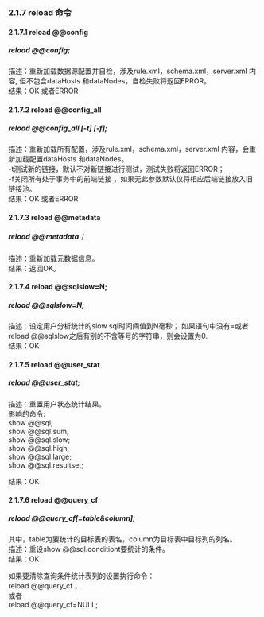 ### 2.1.7  reload 命令
#### 2.1.7.1  reload @@config

##### reload @@config;
描述：重新加载数据源配置并自检，涉及rule.xml，schema.xml，server.xml 内容, 但不包含dataHosts 和dataNodes，自检失败将返回ERROR。  
结果：OK 或者ERROR  

#### 2.1.7.2  reload @@config_all
##### reload @@config_all [-t] [-f];
描述：重新加载所有配置，涉及rule.xml，schema.xml，server.xml 内容，会重新加载配置dataHosts 和dataNodes。  
-t测试新的链接，默认不对新链接进行测试，测试失败将返回ERROR；  
-f关闭所有处于事务中的前端链接  ，如果无此参数默认仅将相应后端链接放入旧链接池。  
结果：OK 或者ERROR  

#### 2.1.7.3  reload @@metadata  
#####  reload @@metadata；
描述：重新加载元数据信息。  
结果：返回OK。  

#### 2.1.7.4  reload @@sqlslow=N;   
##### reload @@sqlslow=N;  
描述：设定用户分析统计的slow sql时间阈值到N毫秒； 如果语句中没有=或者reload @@sqlslow之后有别的不含等号的字符串，则会设置为0.    
结果：OK  

#### 2.1.7.5  reload @@user_stat
##### reload @@user_stat;
描述：重置用户状态统计结果。  
影响的命令:  
show @@sql;  
show @@sql.sum;  
show @@sql.slow;   
show @@sql.high;   
show @@sql.large;  
show @@sql.resultset;

结果：OK 

#### 2.1.7.6  reload @@query_cf
##### reload @@query_cf[=table&column]; 
其中，table为要统计的目标表的表名，column为目标表中目标列的列名。   
描述：重设show @@sql.conditiont要统计的条件。  
结果：OK

如果要清除查询条件统计表列的设置执行命令：  
reload @@query_cf；  
或者  
reload @@query_cf=NULL;  

